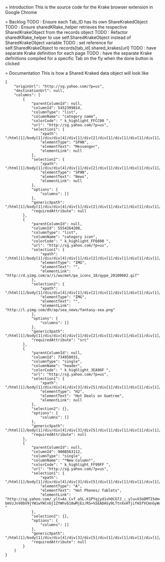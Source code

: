 = Introduction 
This is the source code for the Krake browser extension in Google Chrome

= Backlog
TODO : Ensure each Tab_ID has its own ShareKrakedObject
TODO : Ensure sharedKRake_helper retrieves the respective SharedKrakeObject from the records object
TODO : Refactor sharedKRake_helper to use self.SharedKrakeObject instead of SharedKrakeObject variable
TODO : set reference for self.SharedKrakeObject to records[tab_id].shared_krakes[url] 
TODO : have separate Krake definition for each page
TODO : have the separate Krake definitions compiled for a specific Tab on the fly when the done button is clicked

= Documentation
This is how a Shared Kraked data object will look like

    {
        "originUrl": "http://sg.yahoo.com/?p=us",
        "destinationUrl": null,
        "columns": [
            {
                "parentColumnId": null,
                "columnId": 5452399814,
                "columnType": "list",
                "columnName": "category name",
                "colorCode": " k_highlight_FFCC00 ",
                "url": "http://sg.yahoo.com/?p=us",
                "selection1": {
                    "xpath": "/html[1]/body[1]/div/div[4]/div[1]/div[2]/div[1]/div[1]/div[1]/div[1]/div[2]/ol[1]/li[2]/a[1]/span[2]",
                    "elementType": "SPAN",
                    "elementText": "Messenger",
                    "elementLink": null
                },
                "selection2": {
                    "xpath": "/html[1]/body[1]/div/div[4]/div[1]/div[2]/div[1]/div[1]/div[1]/div[1]/div[2]/ol[1]/li[3]/a[1]/span[2]",
                    "elementType": "SPAN",
                    "elementText": "News",
                    "elementLink": null
                },
                "options": {
                    "columns": []
                },
                "genericXpath": "/html[1]/body[1]/div/div[4]/div[1]/div[2]/div[1]/div[1]/div[1]/div[1]/div[2]/ol[1]/li/a[1]/span[2]",
                "requiredAttribute": null
            },
            {
                "parentColumnId": null,
                "columnId": 5554264208,
                "columnType": "list",
                "columnName": "category icon",
                "colorCode": " k_highlight_FF6600 ",
                "url": "http://sg.yahoo.com/?p=us",
                "selection1": {
                    "xpath": "/html[1]/body[1]/div/div[4]/div[1]/div[2]/div[1]/div[1]/div[1]/div[1]/div[2]/ol[1]/li[7]/a[1]/span[1]/img[1]",
                    "elementType": "IMG",
                    "elementText": "",
                    "elementLink": "http://d.yimg.com/a//i/ww/met/pa_icons_18/qype_20100602.gif"
                },
                "selection2": {
                    "xpath": "/html[1]/body[1]/div/div[4]/div[1]/div[2]/div[1]/div[1]/div[1]/div[1]/div[2]/ol[1]/li[6]/a[1]/span[1]/img[1]",
                    "elementType": "IMG",
                    "elementText": "",
                    "elementLink": "http://l.yimg.com/dh/ap/sea_news/fantasy-sea.png"
                },
                "options": {
                    "columns": []
                },
                "genericXpath": "/html[1]/body[1]/div/div[4]/div[1]/div[2]/div[1]/div[1]/div[1]/div[1]/div[2]/ol[1]/li/a[1]/span[1]/img[1]",
                "requiredAttribute": "src"
            },
            {
                "parentColumnId": null,
                "columnId": 734958031,
                "columnType": "single",
                "columnName": "header",
                "colorCode": " k_highlight_3EA99F ",
                "url": "http://sg.yahoo.com/?p=us",
                "selection1": {
                    "xpath": "/html[1]/body[1]/div/div[4]/div[3]/div[5]/div[1]/div[1]/div[1]/div[1]/ul[1]/li[1]/div[1]/div[1]/div[1]/div[1]/div[1]/h2[1]",
                    "elementType": "H2",
                    "elementText": "Hot Deals on Gumtree",
                    "elementLink": null
                },
                "selection2": {},
                "options": {
                    "columns": []
                },
                "genericXpath": "/html[1]/body[1]/div/div[4]/div[3]/div[5]/div[1]/div[1]/div[1]/div[1]/ul[1]/li[1]/div[1]/div[1]/div[1]/div[1]/div[1]/h2[1]",
                "requiredAttribute": null
            },
            {
                "parentColumnId": null,
                "columnId": 9008563112,
                "columnType": "single",
                "columnName": "*New Column*",
                "colorCode": " k_highlight_FF99FF ",
                "url": "http://sg.yahoo.com/?p=us",
                "selection1": {
                    "xpath": "/html[1]/body[1]/div/div[4]/div[3]/div[5]/div[1]/div[1]/div[1]/div[1]/ul[1]/li[1]/div[1]/div[1]/div[1]/div[2]/ul[1]/li[1]/span[1]/a[1]",
                    "elementType": "A",
                    "elementText": "Hot Phones/ Tablets",
                    "elementLink": "http://sg.yahoo.com/_ylt=As_Cvf_a5L.K1PYqjyd1vhOCG7J_;_ylu=X3oDMTI5dm43c2Uz…bmVzJnV0bV9jYW1wYWlnbj1ZYWhvb18wMjEz/RS=%5EADASy9LTtnXxHTjifm5fVCmnGyWa3I-"
                },
                "selection2": {},
                "options": {
                    "columns": []
                },
                "genericXpath": "/html[1]/body[1]/div/div[4]/div[3]/div[5]/div[1]/div[1]/div[1]/div[1]/ul[1]/li[1]/div[1]/div[1]/div[1]/div[2]/ul[1]/li[1]/span[1]/a[1]",
                "requiredAttribute": null
            }
        ]
    }